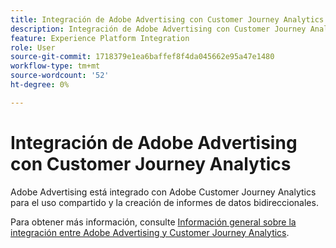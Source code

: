 ```yaml
---
title: Integración de Adobe Advertising con Customer Journey Analytics
description: Integración de Adobe Advertising con Customer Journey Analytics
feature: Experience Platform Integration
role: User
source-git-commit: 1718379e1ea6baffef8f4da045662e95a47e1480
workflow-type: tm+mt
source-wordcount: '52'
ht-degree: 0%

---
```


# Integración de Adobe Advertising con Customer Journey Analytics

Adobe Advertising está integrado con Adobe Customer Journey Analytics para el uso compartido y la creación de informes de datos bidireccionales.

Para obtener más información, consulte [Información general sobre la integración entre Adobe Advertising y Customer Journey Analytics](https://experienceleague.adobe.com/es/docs/advertising/integrations/customer-journey-analytics/overview).
